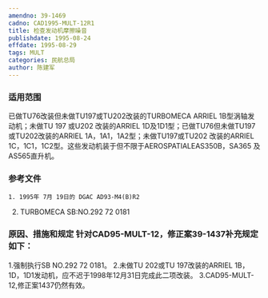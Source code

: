 ```yaml
---
amendno: 39-1469
cadno: CAD1995-MULT-12R1
title: 检查发动机摩擦噪音
publishdate: 1995-08-24
effdate: 1995-08-29
tags: MULT
categories: 民航总局
author: 陈建军
---
```


### 适用范围 
已做TU76改装但未做TU197或TU202改装的TURBOMECA ARRIEL 1B型涡轴发动机；未做TU 197 或U202 改装的ARRIEL 1D及1D1型；已做TU76但未做TU197或TU202改装的ARRIEL 1A，1A1，1A2型；未做TU197或TU202 改装的ARRIEL 1C，1C1，1C2型。这些发动机装于但不限于AEROSPATIALEAS350B，SA365 及AS565直升机。

### 参考文件
    1. 1995年 7月 19日的 DGAC AD93-M4(B)R2 
2. TURBOMECA SB:NO.292 72 0181 

### 原因、措施和规定 针对CAD95-MULT-12，修正案39-1437补充规定如下： 
1.强制执行SB NO.292 72 0181。 
        2.未做TU 202或TU 197改装的ARRIEL 1B，1D，1D1发动机，应不迟于1998年12月31日完成此二项改装。 
3.CAD95-MULT-12,修正案1437仍然有效。
